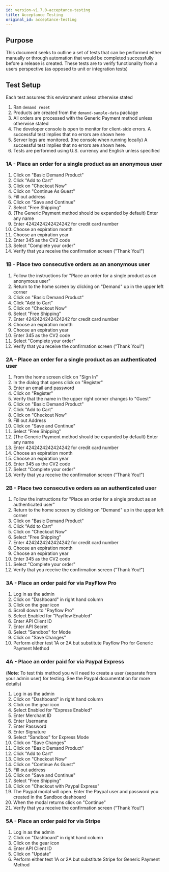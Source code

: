 ```yaml
---
id: version-v1.7.0-acceptance-testing
title: Acceptance Testing
original_id: acceptance-testing
---
```

    
## Purpose

This document seeks to outline a set of tests that can be performed either manually or through automation that would be completed successfully before a release is created. These tests are to verify functionality from a users perspective (as opposed to unit or integration tests)

## Test Setup

Each test assumes this environment unless otherwise stated

1. Ran `demand reset`
2. Products are created from the `demand-sample-data` package
3. All orders are processed with the Generic Payment method unless otherwise stated
4. The developer console is open to monitor for client-side errors. A successful test implies that no errors are shown here
5. Server logs are monitored. (the console when running locally) A successful test implies that no errors are shown here.
6. Tests are performed using U.S. currency and English unless specified

### 1A - Place an order for a single product as an anonymous user

1. Click on "Basic Demand Product"
2. Click "Add to Cart"
3. Click on "Checkout Now"
4. Click on "Continue As Guest"
5. Fill out address
6. Click on "Save and Continue"
7. Select "Free Shipping"
8. (The Generic Payment method should be expanded by default) Enter any name
9. Enter 4242424242424242 for credit card number
10. Choose an expiration month
11. Choose an expiration year
12. Enter 345 as the CV2 code
13. Select "Complete your order"
14. Verify that you receive the confirmation screen ("Thank You!")

### 1B - Place two consecutive orders as an anonymous user

1. Follow the instructions for "Place an order for a single product as an anonymous user"
2. Return to the home screen by clicking on "Demand" up in the upper left corner
3. Click on "Basic Demand Product"
4. Click "Add to Cart"
5. Click on "Checkout Now"
6. Select "Free Shipping"
7. Enter 4242424242424242 for credit card number
8. Choose an expiration month
9. Choose an expiration year
10. Enter 345 as the CV2 code
11. Select "Complete your order"
12. Verify that you receive the confirmation screen ("Thank You!")

### 2A - Place an order for a single product as an authenticated user

1. From the home screen click on "Sign In"
2. In the dialog that opens click on "Register"
3. Enter an email and password
4. Click on "Register"
5. Verify that the name in the upper right corner changes to "Guest"
6. Click on "Basic Demand Product"
7. Click "Add to Cart"
8. Click on "Checkout Now"
9. Fill out Address
10. Click on "Save and Continue"
11. Select "Free Shipping"
12. (The Generic Payment method should be expanded by default) Enter any name
13. Enter 4242424242424242 for credit card number
14. Choose an expiration month
15. Choose an expiration year
16. Enter 345 as the CV2 code
17. Select "Complete your order"
18. Verify that you receive the confirmation screen ("Thank You!")

### 2B - Place two consecutive orders as an authenticated user

1. Follow the instructions for "Place an order for a single product as an authenticated user"
2. Return to the home screen by clicking on "Demand" up in the upper left corner
3. Click on "Basic Demand Product"
4. Click "Add to Cart"
5. Click on "Checkout Now"
6. Select "Free Shipping"
7. Enter 4242424242424242 for credit card number
8. Choose an expiration month
9. Choose an expiration year
10. Enter 345 as the CV2 code
11. Select "Complete your order"
12. Verify that you receive the confirmation screen ("Thank You!")

### 3A - Place an order paid for via PayFlow Pro

1. Log in as the admin
2. Click on "Dashboard" in right hand column
3. Click on the gear icon
4. Scroll down to "Payflow Pro"
5. Select Enabled for "Payflow Enabled"
6. Enter API Client ID
7. Enter API Secret
8. Select "Sandbox" for Mode
9. Click on "Save Changes"
10. Perform either test 1A or 2A but substitute Payflow Pro for Generic Payment Method

### 4A - Place an order paid for via Paypal Express

(**Note**: To test this method you will need to create a user (separate from your admin user) for testing. See the Paypal documentation for more details)

1. Log in as the admin
2. Click on "Dashboard" in right hand column
3. Click on the gear icon
4. Select Enabled for "Express Enabled"
5. Enter Merchant ID
6. Enter Username
7. Enter Password
8. Enter Signature
9. Select "Sandbox" for Express Mode
10. Click on "Save Changes"
11. Click on "Basic Demand Product"
12. Click "Add to Cart"
13. Click on "Checkout Now"
14. Click on "Continue As Guest"
15. Fill out address
16. Click on "Save and Continue"
17. Select "Free Shipping"
18. Click on "Checkout with Paypal Express"
19. The Paypal modal will open. Enter the Paypal user and password you created in the Sandbox dashboard
20. When the modal returns click on "Continue"
21. Verify that you receive the confirmation screen ("Thank You!")

### 5A - Place an order paid for via Stripe

1. Log in as the admin
2. Click on "Dashboard" in right hand column
3. Click on the gear icon
4. Enter API Client ID
5. Click on "Update"
6. Perform either test 1A or 2A but substitute Stripe for Generic Payment Method
